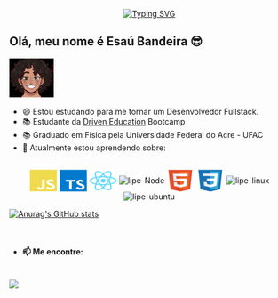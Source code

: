 <div align="center">

[![Typing SVG](https://readme-typing-svg.demolab.com/?lines=DEV+FULLSTACK+EM+FORMAÇÃO)](https://git.io/typing-svg)

</div>

<h2>Olá, meu nome é Esaú Bandeira 😎</h2>

<img alt="icon-me" height="70" width="80" src="/assets/my-icon.jpeg">



- 😄 Estou estudando para me tornar um Desenvolvedor Fullstack.
- 📚 Estudante da <a href="https://www.driven.com.br/" target="_blank">Driven Education</a> Bootcamp
- 📚 Graduado em Física pela Universidade Federal do Acre - UFAC
- 🌱 Atualmente estou aprendendo sobre:


<div align="center" style="display: inline_block"><br>
  <img align="center" alt="lipe-Js" height="40" width="50" src="https://raw.githubusercontent.com/devicons/devicon/master/icons/javascript/javascript-plain.svg">
  <img align="center" alt="lipe-Ts" height="40" width="50" src="https://raw.githubusercontent.com/devicons/devicon/master/icons/typescript/typescript-plain.svg">
  <img align="center" alt="lipe-React" height="40" width="50" src="https://raw.githubusercontent.com/devicons/devicon/master/icons/react/react-original.svg">
  <img align="center" alt="lipe-Node" height="40" width="50"  src="https://cdn.jsdelivr.net/gh/devicons/devicon/icons/nodejs/nodejs-original.svg">
<!--<img align="center" alt="lipe-Python" height="40" width="50" src="https://raw.githubusercontent.com/devicons/devicon/master/icons/python/python-original.svg">-->
  <img align="center" alt="lipe-HTML" height="40" width="50" src="https://raw.githubusercontent.com/devicons/devicon/master/icons/html5/html5-original.svg">
  <img align="center" alt="lipe-CSS" height="40" width="50" src="https://raw.githubusercontent.com/devicons/devicon/master/icons/css3/css3-original.svg">
  <img align="center" alt="lipe-linux" height="40" width="50" src="https://camo.githubusercontent.com/5827f82f2c2d9c5bad33de64e073659d1a57032b31009b8127189be6876916d4/68747470733a2f2f63646e2e6a7364656c6976722e6e65742f67682f64657669636f6e732f64657669636f6e2f69636f6e732f6c696e75782f6c696e75782d6f726967696e616c2e737667">
  <img alingn="center" alt="lipe-ubuntu" src="https://img.shields.io/badge/Lubuntu-0068C8?style=for-the-badge&logo=lubuntu&logoColor=white">
</div>

[![Anurag's GitHub stats](https://github-readme-stats.vercel.app/api?username=HadokBjorn)](https://github.com/anuraghazra/github-readme-stats)

<br>

 - #### 📫 Me encontre:
<br>
<div> 
  <a href="https://www.linkedin.com/in/esau-bandeira/" target="_blank"><img src="https://img.shields.io/badge/-LinkedIn-%230077B5?style=for-the-badge&logo=linkedin&logoColor=white" target="_blank"></a>
</div>
<!--
**HadokBjorn/HadokBjorn** is a ✨ _special_ ✨ repository because its `README.md` (this file) appears on your GitHub profile.

Here are some ideas to get you started:

- 🔭 I’m currently working on ...
- 🌱 I’m currently learning ...
- 👯 I’m looking to collaborate on ...
- 🤔 I’m looking for help with ...
- 💬 Ask me about ...
- 📫 How to reach me: ...
- 😄 Pronouns: ...
- ⚡ Fun fact: ...
-->

